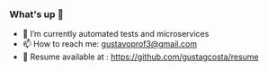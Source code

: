 ### What's up 👋

- 🌱 I’m currently automated tests and microservices
- 📫 How to reach me: gustavoprof3@gmail.com
- 📖 Resume available at : https://github.com/gustagcosta/resume 
